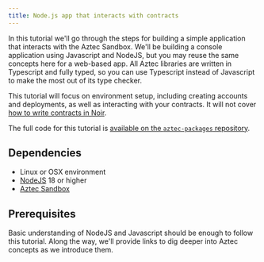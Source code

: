 ```yaml
---
title: Node.js app that interacts with contracts
---
```


In this tutorial we'll go through the steps for building a simple application that interacts with the Aztec Sandbox. We'll be building a console application using Javascript and NodeJS, but you may reuse the same concepts here for a web-based app. All Aztec libraries are written in Typescript and fully typed, so you can use Typescript instead of Javascript to make the most out of its type checker.

This tutorial will focus on environment setup, including creating accounts and deployments, as well as interacting with your contracts. It will not cover [how to write contracts in Noir](../../../../aztec/smart_contracts_overview.md).

The full code for this tutorial is [available on the `aztec-packages` repository](https://github.com/AztecProtocol/aztec-packages/blob/master/yarn-project/end-to-end/src/sample-dapp).

## Dependencies

- Linux or OSX environment
- [NodeJS](https://nodejs.org/) 18 or higher
- [Aztec Sandbox](../../../guides/getting_started)

## Prerequisites

Basic understanding of NodeJS and Javascript should be enough to follow this tutorial. Along the way, we'll provide links to dig deeper into Aztec concepts as we introduce them.
